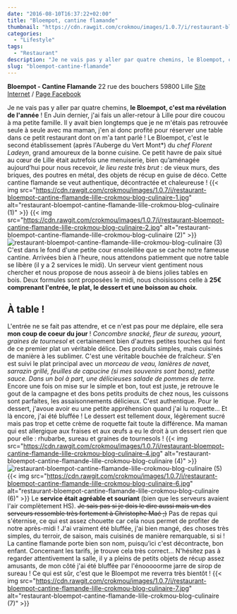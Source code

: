 ```yaml
---
date: "2016-08-10T16:37:22+02:00"
title: "Bloempot, cantine flamande"
thumbnail: "https://cdn.rawgit.com/crokmou/images/1.0.7/i/restaurant-bloempot-cantine-flamande-lille-crokmou-blog-culinaire-8.jpg"
categories:
  - "Lifestyle"
tags:
  - "Restaurant"
description: "Je ne vais pas y aller par quatre chemins, le Bloempot, c'est ma révélation de l'année ! En Juin dernier, j'ai fais un aller-retour à Lille..."
slug: "bloempot-cantine-flamande"
---
```


**Bloempot - Cantine Flamande** 22 rue des bouchers 59800 Lille [Site Internet](http://www.bloempot.fr/) / [Page Facebook](https://www.facebook.com/bloempot.cantine.flamande)

Je ne vais pas y aller par quatre chemins, **le Bloempot, c'est ma révélation de l'année** ! En Juin dernier, j'ai fais un aller-retour à Lille pour dire coucou à ma petite famille. Il y avait bien longtemps que je ne m'étais pas retrouvée seule à seule avec ma maman, j'en ai donc profité pour réserver une table dans ce petit restaurant dont on m'a tant parlé ! Le Bloempot, c'est le second établissement (après l'Auberge du Vert Mont*) du _chef Florent Ladeyn_, grand amoureux de la bonne cuisine. Ce petit havre de paix situé au cœur de Lille était autrefois une menuiserie, bien qu’aménagée aujourd’hui pour nous recevoir, _le lieu reste très brut_ : de vieux murs, des briques, des poutres en métal, des objets de récup en guise de déco. Cette cantine flamande se veut authentique, décontractée et chaleureuse ! {{< img src="https://cdn.rawgit.com/crokmou/images/1.0.7/i/restaurant-bloempot-cantine-flamande-lille-crokmou-blog-culinaire-1.jpg" alt="restaurant-bloempot-cantine-flamande-lille-crokmou-blog-culinaire (1)" >}} {{< img src="https://cdn.rawgit.com/crokmou/images/1.0.7/i/restaurant-bloempot-cantine-flamande-lille-crokmou-blog-culinaire-2.jpg" alt="restaurant-bloempot-cantine-flamande-lille-crokmou-blog-culinaire (2)" >}}![restaurant-bloempot-cantine-flamande-lille-crokmou-blog-culinaire (3)](https://cdn.rawgit.com/crokmou/images/1.0.7/i/restaurant-bloempot-cantine-flamande-lille-crokmou-blog-culinaire-3.jpg) C'est dans le fond d'une petite cour ensoleillée que se cache notre fameuse cantine. Arrivées bien à l'heure, nous attendons patiemment que notre table se libère (il y a 2 services le midi). Un serveur vient gentiment nous chercher et nous propose de nous asseoir à de biens jolies tables en bois. Deux formules sont proposées le midi, nous choisissons celle à **25€ comprenant l'entrée, le plat, le dessert et une boisson au choix**.

## À table !

L'entrée ne se fait pas attendre, et ce n'est pas pour me déplaire, elle sera **mon coup de coeur du jour** ! _Concombre snacké, fleur de sureau, yaourt, graines de tournesol_ et certainement bien d'autres petites touches qui font de ce premier plat un véritable délice. Des produits simples, mais cuisinés de manière à les sublimer. C'est une véritable bouchée de fraîcheur. S'en est suivi le plat principal avec un _morceau de veau, lanières de navet, sarrazin grillé, feuilles de capucine (si mes souvenirs sont bons), petite sauce. Dans un bol à part, une délicieuses salade de pommes de terre._ Encore une fois on mise sur le simple et bon, tout est juste, je retrouve le gout de la campagne et des bons petits produits de chez nous, les cuissons sont parfaites, les assaisonnements délicieux. C'est authentique. Pour le dessert, j'avoue avoir eu une petite appréhension quand j'ai lu roquette... Et là encore, j'ai été bluffée ! Le dessert est tellement doux, légèrement sucré mais pas trop et cette crème de roquette fait toute la différence. Ma maman qui est allergique aux fraises et aux œufs a eu le droit à un dessert rien que pour elle : rhubarbe, sureau et graines de tournesols ! {{< img src="https://cdn.rawgit.com/crokmou/images/1.0.7/i/restaurant-bloempot-cantine-flamande-lille-crokmou-blog-culinaire-4.jpg" alt="restaurant-bloempot-cantine-flamande-lille-crokmou-blog-culinaire (4)" >}}![restaurant-bloempot-cantine-flamande-lille-crokmou-blog-culinaire (5)](https://cdn.rawgit.com/crokmou/images/1.0.7/i/restaurant-bloempot-cantine-flamande-lille-crokmou-blog-culinaire-5.jpg){{< img src="https://cdn.rawgit.com/crokmou/images/1.0.7/i/restaurant-bloempot-cantine-flamande-lille-crokmou-blog-culinaire-6.jpg" alt="restaurant-bloempot-cantine-flamande-lille-crokmou-blog-culinaire (6)" >}} Le **service était agréable et souriant** (bien que les serveurs avaient l'air complètement HS). <del>Je sais pas si je dois le dire aussi mais un des serveurs ressemble très fortement à Christophe Maé ;)</del> Pas de repas qui s'éternise, ce qui est assez chouette car cela nous permet de profiter de notre après-midi ! J'ai vraiment été bluffée, j'ai bien mangé, des choses très simples, du terroir, de saison, mais cuisinés de manière remarquable, si si ! La cantine flamande porte bien son nom, puisqu’ici c'est décontracte, bon enfant. Concernant les tarifs, je trouve cela très correct... N'hésitez pas à regarder attentivement la salle, il y a pleins de petits objets de récup assez amusants, de mon côté j'ai été bluffée par l'énooooorme jarre de sirop de sureau ! Ce qui est sûr, c'est que le Bloempot me reverra très bientôt ! {{< img src="https://cdn.rawgit.com/crokmou/images/1.0.7/i/restaurant-bloempot-cantine-flamande-lille-crokmou-blog-culinaire-7.jpg" alt="restaurant-bloempot-cantine-flamande-lille-crokmou-blog-culinaire (7)" >}}
